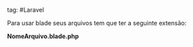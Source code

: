 tag: #Laravel 

Para usar blade seus arquivos tem que ter a seguinte extensão:

**NomeArquivo.blade.php**